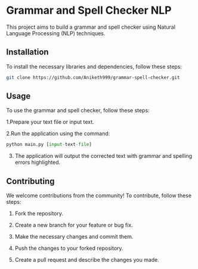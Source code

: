 # Grammar and Spell Checker NLP

This project aims to build a grammar and spell checker using Natural Language Processing (NLP) techniques.

## Installation
To install the necessary libraries and dependencies, follow these steps:

```bash
git clone https://github.com/Aniketh999/grammar-spell-checker.git
```

## Usage
To use the grammar and spell checker, follow these steps:

1.Prepare your text file or input text.

2.Run the application using the command:

```python
python main.py [input-text-file]
```
3. The application will output the corrected text with grammar and spelling errors highlighted.

## Contributing

We welcome contributions from the community! To contribute, follow these steps:

1) Fork the repository.

2) Create a new branch for your feature or bug fix.

3) Make the necessary changes and commit them.

4) Push the changes to your forked repository.

5) Create a pull request and describe the changes you made.
